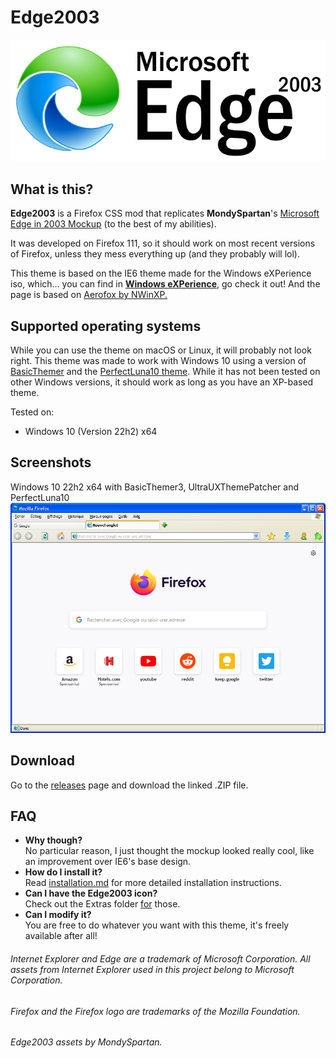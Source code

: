 # Edge2003
![Edge2003 Logo](https://raw.githubusercontent.com/SoniKast/Edge2003/main/IE/edgelogo.png)

## What is this?
**Edge2003** is a Firefox CSS mod that replicates **MondySpartan**'s [Microsoft Edge in 2003 Mockup](https://www.reddit.com/r/Windows_Redesign/comments/11mj5zr/microsoft_edge_in_2003_made_before_that_edge_from/) (to the best of my abilities).

It was developed on Firefox 111, so it should work on most recent versions of Firefox, unless they mess everything up (and they probably will lol).

This theme is based on the IE6 theme made for the Windows eXPerience iso, which... you can find in [**Windows eXPerience**](https://archive.org/details/windows-experience-freestyle/), go check it out! And the page is based on [Aerofox by NWinXP.](https://github.com/NWinXP/Aerofox)

## Supported operating systems
While you can use the theme on macOS or Linux, it will probably not look right. This theme was made to work with Windows 10 using a version of [BasicThemer](https://github.com/arukateru/BasicThemer5) and the [PerfectLuna10 theme](https://winclassic.boards.net/thread/1528/noir10-perfectluna10). While it has not been tested on other Windows versions, it should work as long as you have an XP-based theme.

Tested on:
- Windows 10 (Version 22h2) x64 

## Screenshots
Windows 10 22h2 x64 with BasicThemer3, UltraUXThemePatcher and PerfectLuna10
![Edge2003 Window](https://raw.githubusercontent.com/SoniKast/Edge2003/main/IE/example.png)

## Download
Go to the [releases](https://github.com/SoniKast/Edge2003/releases "releases") page and download the linked .ZIP file.

## FAQ
- **Why though?**  
No particular reason, I just thought the mockup looked really cool, like an improvement over IE6's base design.
- **How do I install it?**  
Read [installation.md](https://github.com/SoniKast/Edge2003/blob/main/installation.md "installation.md") for more detailed installation instructions.
- **Can I have the Edge2003 icon?**  
Check out the Extras folder [for](https://github.com/SoniKast/Edge2003/tree/main/Extras) those.  
- **Can I modify it?**  
You are free to do whatever you want with this theme, it's freely available after all!

###### Internet Explorer and Edge are a trademark of Microsoft Corporation. All assets from Internet Explorer used in this project belong to Microsoft Corporation.    
###### Firefox and the Firefox logo are trademarks of the Mozilla Foundation.
###### Edge2003 assets by MondySpartan.
